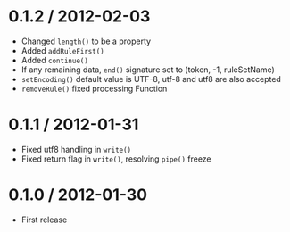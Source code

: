 0.1.2 / 2012-02-03
==================

  * Changed `length()` to be a property
  * Added `addRuleFirst()`
  * Added `continue()`
  * If any remaining data, `end()` signature set to (token, -1, ruleSetName)
  * `setEncoding()` default value is UTF-8, utf-8 and utf8 are also accepted
  * `removeRule()` fixed processing Function

0.1.1 / 2012-01-31
==================

  * Fixed utf8 handling in `write()`
  * Fixed return flag in `write()`, resolving `pipe()` freeze

0.1.0 / 2012-01-30
==================

  * First release